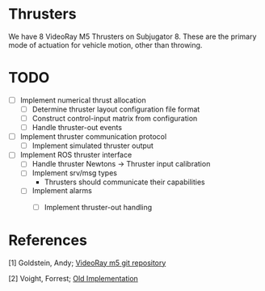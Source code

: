 Thrusters
=========

We have 8 VideoRay M5 Thrusters on Subjugator 8. These are the primary mode of actuation for vehicle motion, other than throwing.

# TODO

* [ ] Implement numerical thrust allocation
    * [ ] Determine thruster layout configuration file format
    * [ ] Construct control-input matrix from configuration
    * [ ] Handle thruster-out events
* [ ] Implement thruster communication protocol
    * [ ] Implement simulated thruster output
* [ ] Implement ROS thruster interface
    * [ ] Handle thruster Newtons -> Thruster input calibration
    * [ ] Implement srv/msg types
        * Thrusters should communicate their capabilities
    * [ ] Implement alarms
        * [ ] Implement thruster-out handling


# References

[1] Goldstein, Andy; [VideoRay m5 git repository](https://github.com/videoray/Thruster)

[2] Voight, Forrest; [Old Implementation](https://github.com/uf-mil/software-common/blob/master/videoray_m5_thruster_driver/scripts/videoray_m5_thruster_driver)